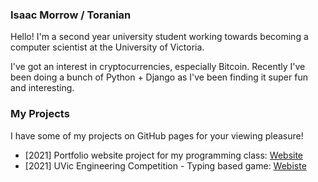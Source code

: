 ### Isaac Morrow / Toranian
Hello! I'm a second year university student working towards becoming a computer scientist at the University of Victoria. 

I've got an interest in cryptocurrencies, especially Bitcoin. Recently I've been doing a bunch of Python + Django as I've been finding it super fun and interesting.

### My Projects
I have some of my projects on GitHub pages for your viewing pleasure!
- [2021] Portfolio website project for my programming class: [Website](https://toranian.github.io/portfolio-project/)
- [2021] UVic Engineering Competition - Typing based game: [Webiste](https://toranian.github.io/word-duels/)

